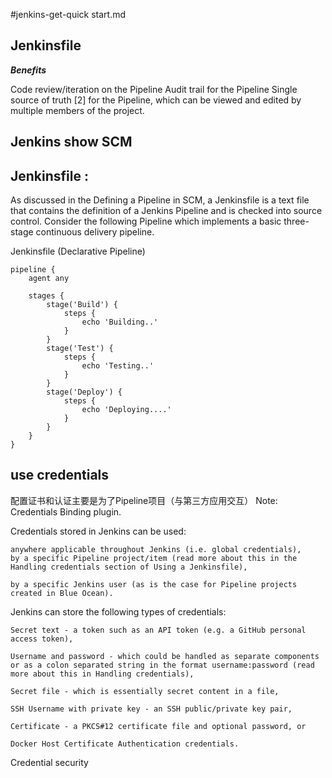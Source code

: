 #jenkins-get-quick start.md

## Jenkinsfile 

***Benefits***

Code review/iteration on the Pipeline
Audit trail for the Pipeline
Single source of truth [2] for the Pipeline, which can be viewed and edited by multiple members of the project.


Jenkins show SCM
---

Jenkinsfile :
---
As discussed in the Defining a Pipeline in SCM, a Jenkinsfile is a text file that contains the definition of a Jenkins Pipeline and is checked into source control. Consider the following Pipeline which implements a basic three-stage continuous delivery pipeline.


Jenkinsfile (Declarative Pipeline)

```
pipeline {
    agent any

    stages {
        stage('Build') {
            steps {
                echo 'Building..'
            }
        }
        stage('Test') {
            steps {
                echo 'Testing..'
            }
        }
        stage('Deploy') {
            steps {
                echo 'Deploying....'
            }
        }
    }
}
```
## use credentials

配置证书和认证主要是为了Pipeline项目（与第三方应用交互）
Note: Credentials Binding plugin.


Credentials stored in Jenkins can be used:

    anywhere applicable throughout Jenkins (i.e. global credentials),
    by a specific Pipeline project/item (read more about this in the Handling credentials section of Using a Jenkinsfile),

    by a specific Jenkins user (as is the case for Pipeline projects created in Blue Ocean).

Jenkins can store the following types of credentials:

    Secret text - a token such as an API token (e.g. a GitHub personal access token),

    Username and password - which could be handled as separate components or as a colon separated string in the format username:password (read more about this in Handling credentials),

    Secret file - which is essentially secret content in a file,

    SSH Username with private key - an SSH public/private key pair,

    Certificate - a PKCS#12 certificate file and optional password, or

    Docker Host Certificate Authentication credentials.

Credential security








